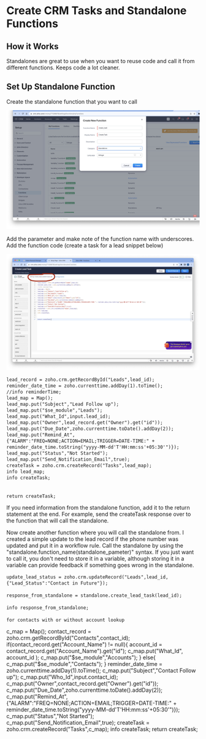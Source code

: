 # Create CRM Tasks and Standalone Functions



## How it Works
Standalones are great to use when you want to reuse code and call it from different functions. Keeps code a lot cleaner.


## Set Up Standalone Function

Create the standalone function that you want to call

<img src="Image 9-19-23 at 4.50 AM.jpeg" width="600">

Add the parameter and make note of the function name with underscores. Add the function code (create a task for a lead snippet below)

<img src="Image 9-19-23 at 5.32 AM.jpeg" width="600">

```
lead_record = zoho.crm.getRecordById("Leads",lead_id);
reminder_date_time = zoho.currenttime.addDay(1).toTime();
//info reminderTime;
lead_map = Map();
lead_map.put("Subject","Lead Follow up");
lead_map.put("$se_module","Leads");
lead_map.put("What_Id",input.lead_id);
lead_map.put("Owner",lead_record.get("Owner").get("id"));
lead_map.put("Due_Date",zoho.currenttime.toDate().addDay(2));
lead_map.put("Remind_At",{"ALARM":"FREQ=NONE;ACTION=EMAIL;TRIGGER=DATE-TIME:" + reminder_date_time.toString("yyyy-MM-dd'T'HH:mm:ss'+05:30'")});
lead_map.put("Status","Not Started");
lead_map.put("Send_Notification_Email",true);
createTask = zoho.crm.createRecord("Tasks",lead_map);
info lead_map;
info createTask;


return createTask;

```
If you need information from the standalone function, add it to the return statement at the end. For example, send the createTask response over to the function that will call the standalone.

Now create another function where you will call the standalone from. I created a simple update to the lead record if the phone number was updated and put it in a workflow rule. Call the standalone by using the "standalone.function_name(standalone_pameter)" syntax. If you just want to call it, you don't need to store it in a variable, although storing it in a variable can provide feedback if something goes wrong in the standalone.

```
update_lead_status = zoho.crm.updateRecord("Leads",lead_id,{"Lead_Status":"Contact in Future"});

response_from_standalone = standalone.create_lead_task(lead_id);

info response_from_standalone;

for contacts with or without account lookup
```
c_map = Map();
contact_record = zoho.crm.getRecordById("Contacts",contact_id);
if(contact_record.get("Account_Name") != null){
	account_id = contact_record.get("Account_Name").get("id");
	c_map.put("What_Id", account_id );
	c_map.put("$se_module","Accounts");
}
else{
	c_map.put("$se_module","Contacts");
}
reminder_date_time = zoho.currenttime.addDay(1).toTime();
c_map.put("Subject","Contact Follow up");
c_map.put("Who_Id",input.contact_id);
c_map.put("Owner",contact_record.get("Owner").get("id"));
c_map.put("Due_Date",zoho.currenttime.toDate().addDay(2));
c_map.put("Remind_At",{"ALARM":"FREQ=NONE;ACTION=EMAIL;TRIGGER=DATE-TIME:" + reminder_date_time.toString("yyyy-MM-dd'T'HH:mm:ss'+05:30'")});
c_map.put("Status","Not Started");
c_map.put("Send_Notification_Email",true);
createTask = zoho.crm.createRecord("Tasks",c_map);
info createTask;
return createTask;


```

```
